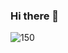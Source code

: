 ### Hi there 👋
![150](https://user-images.githubusercontent.com/32894109/116206688-a9fceb80-a771-11eb-8230-3358b27eac94.png)


<!--
**handyzhang/handyzhang** is a ✨ _special_ ✨ repository because its `README.md` (this file) appears on your GitHub profile.

Here are some ideas to get you started:

- 🔭 I’m currently working on ...
- 🌱 I’m currently learning ...
- 👯 I’m looking to collaborate on ...
- 🤔 I’m looking for help with ...
- 💬 Ask me about ...
- 📫 How to reach me: ...
- 😄 Pronouns: ...
- ⚡ Fun fact: ...
-->
